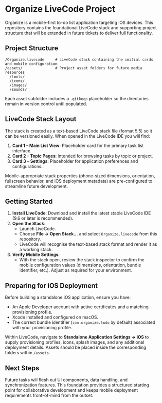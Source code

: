 # Organize LiveCode Project

Organize is a mobile-first to-do list application targeting iOS devices. This repository contains the foundational LiveCode stack and supporting project structure that will be extended in future tickets to deliver full functionality.

## Project Structure

```
/Organize.livecode     # LiveCode stack containing the initial cards and mobile configuration
/assets/               # Project asset folders for future media resources
  /fonts/
  /icons/
  /images/
  /sounds/
```

Each asset subfolder includes a `.gitkeep` placeholder so the directories remain in version control until populated.

## LiveCode Stack Layout

The stack is created as a text-based LiveCode stack file (format 5.5) so it can be versioned easily. When opened in the LiveCode IDE you will find:

1. **Card 1 – Main List View**: Placeholder card for the primary task list interface.
2. **Card 2 – Topic Pages**: Intended for browsing tasks by topic or project.
3. **Card 3 – Settings**: Placeholder for application preferences and configurations.

Mobile-appropriate stack properties (phone-sized dimensions, orientation, fullscreen behavior, and iOS deployment metadata) are pre-configured to streamline future development.

## Getting Started

1. **Install LiveCode**: Download and install the latest stable LiveCode IDE (9.6 or later is recommended).
2. **Open the Stack**:
   - Launch LiveCode.
   - Choose **File → Open Stack...** and select `Organize.livecode` from this repository.
   - LiveCode will recognise the text-based stack format and render it as a working stack.
3. **Verify Mobile Settings**:
   - With the stack open, review the stack inspector to confirm the mobile configuration values (dimensions, orientation, bundle identifier, etc.). Adjust as required for your environment.

## Preparing for iOS Deployment

Before building a standalone iOS application, ensure you have:

- An Apple Developer account with active certificates and a matching provisioning profile.
- Xcode installed and configured on macOS.
- The correct bundle identifier (`com.organize.todo` by default) associated with your provisioning profile.

Within LiveCode, navigate to **Standalone Application Settings → iOS** to supply provisioning profiles, icons, splash images, and any additional deployment details. Assets should be placed inside the corresponding folders within `/assets`.

## Next Steps

Future tasks will flesh out UI components, data handling, and synchronization features. This foundation provides a structured starting point for collaborative development and keeps mobile deployment requirements front-of-mind from the outset.
